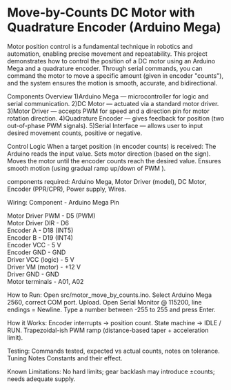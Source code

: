 # Move-by-Counts DC Motor with Quadrature Encoder (Arduino Mega)
Motor position control is a fundamental technique in robotics and automation, enabling precise movement and repeatability. 
This project demonstrates how to control the position of a DC motor using an Arduino Mega and a quadrature encoder. Through serial commands, you can command the motor to move a specific amount (given in encoder "counts"), and the system ensures the motion is smooth, accurate, and bidirectional.

Components Overview
1)Arduino Mega — microcontroller for logic and serial communication.
2)DC Motor — actuated via a standard motor driver.
3)Motor Driver — accepts PWM for speed and a direction pin for motor rotation direction.
4)Quadrature Encoder — gives feedback for position (two out-of-phase PWM signals).
5)Serial Interface — allows user to input desired movement counts, positive or negative.

Control Logic
When a target position (in encoder counts) is received:
The Arduino reads the input value.
Sets motor direction (based on the sign).
Moves the motor until the encoder counts reach the desired value.
Ensures smooth motion (using gradual ramp up/down of PWM ).

components required:
Arduino Mega, Motor Driver (model), DC Motor, Encoder (PPR/CPR), Power supply, Wires.


Wiring:
 Component          - Arduino Mega Pin 

 Motor Driver PWM   - D5 (PWM)       
 Motor Driver DIR   - D6               
 Encoder A          - D18 (INT5)       
 Encoder B          - D19 (INT4)     
 Encoder VCC        - 5 V              
 Encoder GND        - GND              
 Driver VCC (logic) - 5 V           
 Driver VM (motor)  - +12 V           
 Driver GND         - GND             
 Motor terminals    - A01, A02    

How to Run:
Open src/motor_move_by_counts.ino.
Select Arduino Mega 2560, correct COM port.
Upload.
Open Serial Monitor @ 115200, line endings = Newline.
Type a number between -255 to 255 and press Enter.

How it Works:
Encoder interrupts → position count.
State machine → IDLE / RUN.
Trapezoidal-ish PWM ramp (distance-based taper + acceleration limit).

Testing:
Commands tested, expected vs actual counts, notes on tolerance.
Tuning Notes
Constants and their effect.

Known Limitations:
No hard limits; gear backlash may introduce ±counts; needs adequate supply.

